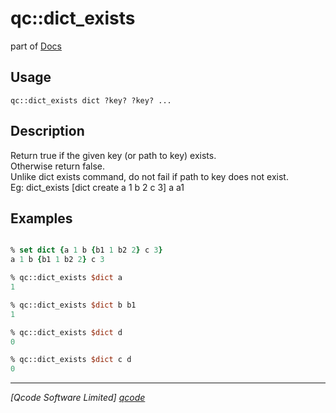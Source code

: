 qc::dict_exists
===============

part of [Docs](.)

Usage
-----
`
	qc::dict_exists dict ?key? ?key? ...
    `

Description
-----------
Return true if the given key (or path to key) exists.<br/>Otherwise return false.<br/>Unlike dict exists command, do not fail if path to key does not exist.<br/>Eg: dict_exists [dict create a 1 b 2 c 3] a a1

Examples
--------
```tcl

% set dict {a 1 b {b1 1 b2 2} c 3}
a 1 b {b1 1 b2 2} c 3

% qc::dict_exists $dict a
1

% qc::dict_exists $dict b b1
1

% qc::dict_exists $dict d
0

% qc::dict_exists $dict c d
0

```

----------------------------------
*[Qcode Software Limited] [qcode]*

[qcode]: www.qcode.co.uk "Qcode Software"